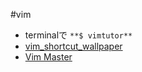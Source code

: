#vim
- terminalで `**$ vimtutor**`  
- [vim\_shortcut\_wallpaper](https://github.com/LevelbossMike/vim_shortcut_wallpaper)  
- [Vim Master](https://play.google.com/store/apps/details?id=develop.example.beta1139.vimmaster&hl=ja)